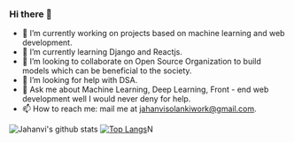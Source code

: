 ### Hi there 👋

<!--
**JAHANVISOLANKI5475/JAHANVISOLANKI5475** is a ✨ _special_ ✨ repository because its `README.md` (this file) appears on your GitHub profile.

Here are some ideas to get you started: -->

- 🔭 I’m currently working on projects based on  machine learning and web development.
- 🌱 I’m currently learning Django and Reactjs.
- 👯 I’m looking to collaborate on Open Source Organization to build models which can be beneficial to the society.
- 🤔 I’m looking for help with DSA.
- 💬 Ask me about Machine Learning, Deep Learning, Front - end web development well I would never deny for help.
- 📫 How to reach me: mail me at jahanvisolankiwork@gmail.com.

![Jahanvi's github stats](https://github-readme-stats.vercel.app/api?username=JAHANVISOLANKI5475&show_icons=true&theme=dark) [![Top Langs](https://github-readme-stats.vercel.app/api/top-langs/?username=JAHANVISOLANKI5475&layout=dark)](https://github.com/anuraghazra/github-readme-stats)N

